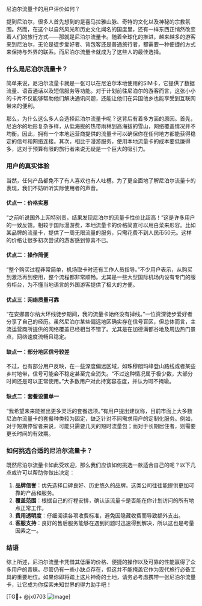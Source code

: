 尼泊尔流量卡的用户评价如何？

提到尼泊尔，很多人首先想到的是喜马拉雅山脉、奇特的文化以及神秘的宗教氛围。然而，在这个以自然风光和历史文化闻名的国度里，还有一样东西正悄然改变着人们的旅行方式——那就是尼泊尔流量卡。随着全球化的推进，越来越多的游客来到尼泊尔，无论是徒步爱好者、背包客还是普通旅行者，都需要一种便捷的方式来保持与外界的联系。而尼泊尔流量卡就成为了这些人的最佳选择。

### 什么是尼泊尔流量卡？

简单来说，尼泊尔流量卡就是一张可以在尼泊尔本地使用的SIM卡，它提供了数据流量、语音通话以及短信服务等功能。对于计划前往尼泊尔的游客而言，这张小小的卡片不仅能够帮助他们解决通讯问题，还能让他们在异国他乡也能享受到互联网带来的便利。

那么，为什么这么多人会选择尼泊尔流量卡呢？这背后有着多方面的原因。首先，尼泊尔的地形复杂多样，从低海拔的热带雨林到高海拔的雪山，网络覆盖情况并不均衡。因此，拥有一个本地运营商提供的流量卡可以确保你在任何地方都能获得稳定的信号和网络连接。其次，相比于漫游服务，使用本地流量卡的成本要低廉得多，这对于预算有限的旅行者来说无疑是一个巨大的吸引力。

### 用户的真实体验

当然，任何产品都免不了有人喜欢也有人吐槽。为了更全面地了解尼泊尔流量卡的表现，我们不妨听听实际使用者的声音。

#### 优点一：价格实惠

“之前听说国外上网特别贵，结果发现尼泊尔的流量卡性价比超高！”这是许多用户的一致反馈。相较于国际漫游费，本地流量卡的价格简直可以用白菜来形容。比如某品牌的流量卡，提供了一周无限流量的服务，只需花费不到人民币50元。这样的价格让很多初次尝试的游客感到惊喜不已。

#### 优点二：操作简便

“整个购买过程非常简单，机场取卡时还有工作人员指导。”不少用户表示，从购买到激活再到使用，整个流程都非常顺畅。尤其是一些大型国际机场内设有专门的服务柜台，为不懂当地语言的外国游客提供了极大的方便。

#### 优点三：网络质量可靠

“在安娜普尔纳大环线徒步期间，我的流量卡始终没有掉线。”一位资深徒步爱好者分享了自己的经历。虽然尼泊尔某些偏远地区确实存在信号盲区，但总体而言，主流运营商所提供的网络覆盖已经相当不错了。尤其是在加德满都谷地及周边热门景点，网络速度流畅且稳定。

#### 缺点一：部分地区信号较差

不过，也有部分用户反映，在一些深度偏远区域，如珠穆朗玛峰登山路线或者某些乡村地带，信号可能会不稳定甚至完全消失。“不过这种情况属于极少数，大部分时间还是可以正常使用。”大多数用户对此持宽容态度，并认为瑕不掩瑜。

#### 缺点二：套餐设置单一

“我希望未来能推出更多灵活的套餐选项。”有用户提出建议称，目前市面上大多数尼泊尔流量卡的套餐种类较为固定，缺乏针对不同需求用户的定制化服务。例如，对于短期停留者来说，可能只需要几天的短时流量包；而对于长期居住者，则需要更长时间的有效期。

### 如何挑选合适的尼泊尔流量卡？

既然尼泊尔流量卡如此受欢迎，那么我们应该如何挑选一款适合自己的呢？以下几点或许可以帮助你做出决定：

1. **品牌信誉**：优先选择口碑良好、历史悠久的品牌。这类公司往往能提供更加可靠的产品和服务。
2. **覆盖范围**：根据自己的行程安排，确认该流量卡是否能在你计划访问的所有地点正常工作。
3. **费用透明度**：仔细阅读各项收费标准，避免因隐藏收费而导致额外支出。
4. **客服支持**：良好的售后服务能够在遇到问题时迅速得到解决，所以这也是考量因素之一。

### 结语

综上所述，尼泊尔流量卡凭借其低廉的价格、便捷的操作以及可靠的性能赢得了众多用户的青睐。尽管仍有一些小缺点存在，但这并不能掩盖它作为现代旅行必备工具的重要地位。如果你即将踏上这片神奇的土地，请务必考虑携带一张尼泊尔流量卡，让它成为你探索未知世界的得力助手吧！

[TG💪+ @jx0703 ![Image](https://github.com/user-attachments/assets/dbca1d08-cadb-493c-b0ec-ad6f7a83f270)]
